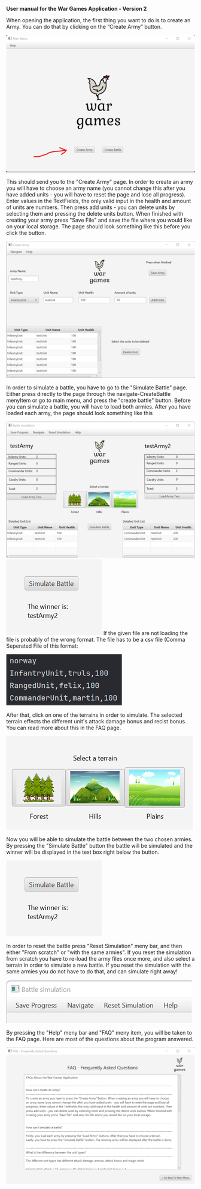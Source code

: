 **User manual for the War Games Application - Version 2**

When opening the application, the first thing you want to do is to create an Army. You can do that by clicking on the “Create Army” button. 

![01](uploads/4a22136facb2e4cbf3b75aa032cc0aa6/01.png)
 
This should send you to the "Create Army" page. In order to create an army you will have to choose 
an army name (you cannot change this after you have added units - you will have to reset the page and lose all progress). Enter values in the TextFields, the only valid input in the health and amount of units are numbers. Then press add units - you can delete units by selecting them and pressing the delete units button. When finished with creating your army press "Save File" and save the file where you would like on your local storage. The page should look something like this before you click the button.

![001](uploads/3c305e54444e165cf59696dc6736f8f2/001.png)

In order to simulate a battle, you have to go to the "Simulate Battle" page. Either press directly to the page through the navigate-CreateBattle menyItem or go to main menu, and press the "create battle" button. Before you can simulate a battle, you will have to load both armies. After you have loaded each army, the page should look something like this

![00001](uploads/b31a7d1e4e600df6a2bb59e9c4799857/00001.png)
![000001](uploads/051f9dd6ebebf88c9e03454b388b39a1/000001.png)
If the given file are not loading the file is probably of the wrong format. The file has to be a csv file (Comma Seperated File of this format: 
 
![Skjermbilde_2022-05-20_143115](uploads/ff12d91becd19bdbfa4376d345a213ff/Skjermbilde_2022-05-20_143115.png)
 
After that, click on one of the terrains in order to simulate. The selected terrain effects the different unit's attack damage bonus and recist bonus. You can read more about this in the FAQ page.

![Skjermbilde_2022-05-20_143454](uploads/d3cd3f061cc1a6ba1b4a6ed950157c9c/Skjermbilde_2022-05-20_143454.png)

Now you will be able to simulate the battle between the two chosen armies. By pressing the "Simulate Battle" button the battle will be simulated and the winner will be displayed in the text box right below the button. 

![000001](uploads/acb23ef8d556218b46aab3f4c1c1a92c/000001.png)

In order to reset the battle press "Reset Simulation" meny bar, and then either "From scratch" or "with the same armies". If you reset the simulation from scratch you have to re-load the army files once more, and also select a terrain in order to simulate a new battle. If you reset the simulation with the same armies you do not have to do that, and can simulate right away!

![0001](uploads/562b1962934cafa45374772803e7f4a4/0001.png)

By pressing the "Help" meny bar and "FAQ" meny item, you will be taken to the FAQ page. Here are most of the questions about the program answered.

![help](uploads/d675aac01d71e28ed8c787e1d9d4fb4d/help.png)
